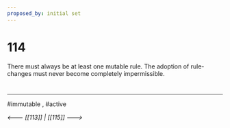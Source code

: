 ```yaml
---
proposed_by: initial set
---
```

# 114
There must always be at least one mutable rule. The adoption of rule-changes must never become completely impermissible.

#
---
#immutable , #active

*<--- [[113]] | [[115]] --->*
